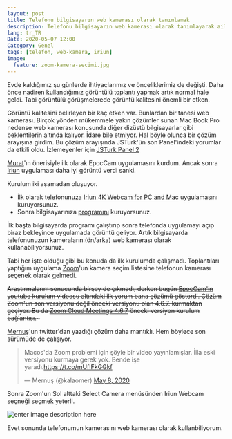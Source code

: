 ```yaml
---
layout: post
title: Telefonu bilgisayarın web kamerası olarak tanımlamak
description: Telefonu bilgisayarın web kamerası olarak tanımlayarak aile bütçesine katkıda bulunmak :)
lang: tr_TR
Date: 2020-05-07 12:00
Category: Genel
tags: [telefon, web-kamera, iriun]
image:
  feature: zoom-kamera-secimi.jpg
---
```


Evde kaldığımız şu günlerde ihtiyaçlarımız ve önceliklerimiz de değişti. Daha önce nadiren kullandığımız görüntülü toplantı yapmak artık normal hale geldi. Tabi görüntülü görüşmelerede görüntü kalitesini önemli bir etken.

Görüntü kalitesini belirleyen bir kaç etken var. Bunlardan bir tanesi web kamerası. Birçok yönden mükemmele yakın çözümler sunan Mac Book Pro nedense web kamerası konusunda diğer dizüstü bilgisayarlar gibi beklentilerin altında kalıyor. İdare bile etmiyor. Hal böyle olunca bir çözüm arayışına girdim. Bu çözüm arayışında JSTurk'ün son Panel'indeki yorumlar da etkili oldu. İzlemeyenler için [JSTurk Panel 2](https://www.youtube.com/watch?v=E89qnB4u2ZM)

[Murat](twitter.com/muratcorlu)'ın önerisiyle ilk olarak EpocCam uygulamasını kurdum. Ancak sonra [Iriun](https://iriun.com/) uygulaması daha iyi görüntü verdi sanki. 

Kurulum iki aşamadan oluşuyor. 

 - İlk olarak telefonunuza [Iriun 4K Webcam for PC and Mac](https://play.google.com/store/apps/details?id=com.jacksoftw.webcam&hl=en_US) uygulamasını kuruyorsunuz. 
 - Sonra bilgisayarınıza [programını](https://iriun.com/) kuruyorsunuz.

İlk başta bilgisayarda programı çalıştırıp sonra telefonda uygulamayı açıp biraz bekleyince uygulamada görüntü geliyor. Artık bilgisayarda telefonunuzun kameralarını(ön/arka) web kamerası olarak kullanabiliyorsunuz. 

Tabi her işte olduğu gibi bu konuda da ilk kurulumda çalışmadı. Toplantıları yaptığım uygulama [Zoom](https://zoom.us/)'un kamera seçim listesine telefonun kamerası seçenek olarak gelmedi.

~~Araştırmalarım sonucunda birşey de çıkmadı, derken bugün [EpocCam'in youtube kurulum videosu](https://www.youtube.com/watch?v=J1hZJr4hcPY) altındaki ilk yorum bana çözümü gösterdi. Çözüm Zoom'un son versiyonu değil önceki versiyonu olan 4.6.7. kurmaktan geçiyor. Bu da [Zoom Cloud Meetings 4.6.7](https://zoom.en.uptodown.com/mac/download/2203698) önceki versiyon kurulum bağlantısı.~~~

[Mernuş](https://twitter.com/kalaomer)'un twitter'dan yazdığı çözüm daha mantıklı. Hem böylece son sürümüde de çalışıyor.

<blockquote class="twitter-tweet" data-partner="tweetdeck"><p lang="tr" dir="ltr">Macos&#39;da Zoom problemi için şöyle bir video yayınlamışlar. İlla eski versiyonu kurmaya gerek yok. Bende işe yaradı.<a href="https://t.co/mUfIFkGGkf">https://t.co/mUfIFkGGkf</a></p>&mdash; Mernuş (@kalaomer) <a href="https://twitter.com/kalaomer/status/1258686130364522497?ref_src=twsrc%5Etfw">May 8, 2020</a></blockquote>
<script async src="https://platform.twitter.com/widgets.js" charset="utf-8"></script>


Sonra Zoom'un Sol alttaki Select Camera menüsünden Iriun Webcam seçneği seçmek yeterli.

![enter image description here](https://fatihhayrioglu.com/images/zoom-kamera-secimi.jpg)

Evet sonunda telefonumun kamerasını web kamerası olarak kullanbiliyorum.